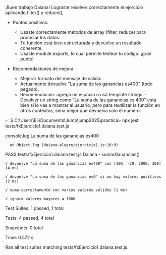 ¡Buen trabajo Daiana! Lograste resolver correctamente el ejercicio aplicando filter() y reduce(), 

- Puntos positivos:
  - Usaste correctamente métodos de array (filter, reduce) para procesar los datos.
  - Tu función está bien estructurada y devuelve un resultado coherente.
  - Usaste module.exports, lo cual permite testear tu código: ¡gran punto!

- Recomendaciones de mejora:
  - Mejorar formato del mensaje de salida:
  - Actualmente devuelve "La suma de las ganancias es400" (todo pegado).
  - Recomendación: agregá un espacio o usá template strings.
  -Devolver un string como "La suma de las ganancias es 400" está bien si lo vas a mostrar al usuario, pero para reutilizar la función en otros contextos, sería mejor que devuelva solo el número.


✅ S C:\Users\Eli\Documents\Jump\jump2025\practica> npx jest tests/fxEjercicio1.daiana.test.js
>>
  console.log
    La suma de las ganancias es400

      at Object.log (daiana-alegre/ejercicio1.js:10:9)

 PASS  tests/fxEjercicio1.daiana.test.js
  Daiana - sumarGanancias()
   
    √ devuelve "La suma de las ganancias es400" con [100, -20, 2000, 300] (4 ms)
   
    √ devuelve "La suma de las ganancias es0" si no hay valores positivos (2 ms)
   
    √ suma correctamente con varios valores válidos (1 ms)
   
    √ ignora valores mayores a 1000

Test Suites: 1 passed, 1 total

Tests:       4 passed, 4 total

Snapshots:   0 total

Time:        0.572 s

Ran all test suites matching tests/fxEjercicio1.daiana.test.js.
